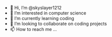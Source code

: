 - 👋 Hi, I’m @skyslayer1212
- 👀 I’m interested in computer science
- 🌱 I’m currently learning coding
- 💞️ I’m looking to collaborate on coding projects
- 📫 How to reach me ...

<!---
skyslayer1212/skyslayer1212 is a ✨ special ✨ repository because its `README.md` (this file) appears on your GitHub profile.
You can click the Preview link to take a look at your changes.
--->
